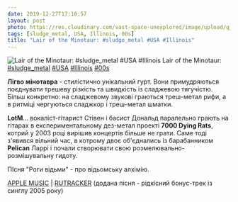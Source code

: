 ```yaml
---
date: 2019-12-27T17:10:57
layout: post
photo: https://res.cloudinary.com/vast-space-unexplored/image/upload/q_auto,dpr_auto,w_auto/photos/photo_834_27-12-2019_17-10-57.jpg
tags: [sludge_metal, USA, Illinois, 00s]
title: "Lair of the Minotaur: #sludge_metal #USA #Illinois"
---
```

![Lair of the Minotaur: #sludge_metal #USA #Illinois](https://res.cloudinary.com/vast-space-unexplored/image/upload/q_auto,dpr_auto,w_auto/photos/photo_834_27-12-2019_17-10-57.jpg)
Lair of the Minotaur: [#sludge_metal](/tags/#sludge_metal) [#USA](/tags/#USA) [#Illinois](/tags/#Illinois) [#00s](/tags/#00s)

**Лігво мінотавра** - стилістично унікальний гурт. Вони примудряються поєднувати трешеву різкість та швидкість із сладжевою тягучістю. Більш конкретно: на сладжевому звукові граються треш-метал рифи, а в ритміці чергуються сладжкор і треш-метал шматки.

**LotM**... вокаліст-гітарист Стівен і басист Дональд паралельно грають на гітарах в експериментальному дез-метал проекті **7000 Dying Rats**, котрий у 2003 році вирішив концертів більше не грати. Саме тоді з&#39;явився вільний час, в котрому двоє об&#39;єднались із барабанником **Pelican** Ларрі і почали створювати свою розмелювально-розмішувальну гидоту.

ПІсня &quot;Роги відьми&quot; - про відьомську алхімію.

[APPLE MUSIC](https://music.apple.com/gb/album/the-ultimate-destroyer/206077642) \| [RUTRACKER](https://rutracker.org/forum/viewtopic.php?t=3818948) (додана пісня - рідкісний бонус-трек із синглу 2005 року)